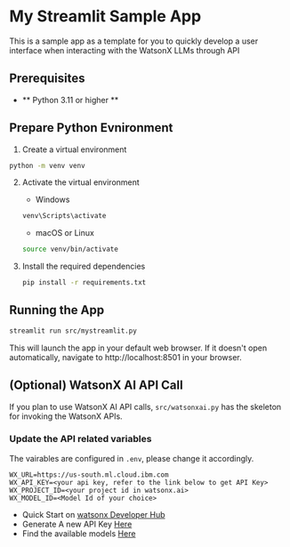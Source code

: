 # My Streamlit Sample App

This is a sample app as a template for you to quickly develop a user interface when interacting with the WatsonX LLMs through API

## Prerequisites

- ** Python 3.11 or higher **
  

## Prepare Python Evnironment

1. Create a virtual environment

```bash
python -m venv venv
```

2. Activate the virtual environment
   - Windows
    ```bash
    venv\Scripts\activate
    ```
   - macOS or Linux
    ```bash
    source venv/bin/activate
    ``` 

3. Install the required dependencies
   ```bash
   pip install -r requirements.txt
   ```

## Running the App
```bash
streamlit run src/mystreamlit.py
```

This will launch the app in your default web browser. If it doesn't open automatically, navigate to http://localhost:8501 in your browser.


## (Optional) WatsonX AI API Call

If you plan to use WatsonX AI API calls, `src/watsonxai.py` has the skeleton for invoking the WatsonX APIs.

### Update the API related variables
The vairables are configured in `.env`, please change it accordingly.

```
WX_URL=https://us-south.ml.cloud.ibm.com
WX_API_KEY=<your api key, refer to the link below to get API Key>
WX_PROJECT_ID=<your project id in watsonx.ai>
WX_MODEL_ID=<Model Id of your choice>
```

- Quick Start on [watsonx Developer Hub](https://www.ibm.com/watsonx/developer/get-started/quick-start)
- Generate A new API Key [Here](https://cloud.ibm.com/docs/account?topic=account-userapikey&interface=ui)
- Find the available models [Here](https://www.ibm.com/watsonx/developer/get-started/models)